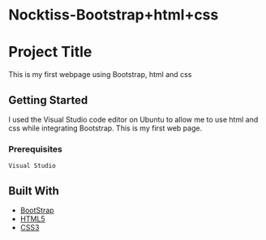 # Nocktiss-Bootstrap+html+css


# Project Title

This is my first webpage using Bootstrap, html and css

## Getting Started

I used the Visual Studio code editor on Ubuntu to allow me to use html and css while integrating Bootstrap. This is my first web page.

### Prerequisites

```
Visual Studio
```

## Built With

* [BootStrap](https://getbootstrap.com/)
* [HTML5](https://developer.mozilla.org/en-US/docs/Web/Guide/HTML/HTML5)
* [CSS3](https://developer.mozilla.org/en-US/docs/Web/CSS/CSS3)
